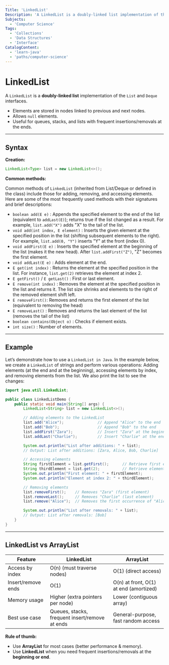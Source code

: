 ```yaml
---
Title: 'LinkedList'
Description: 'A LinkedList is a doubly-linked list implementation of the List and Deque interfaces.'
Subjects:
  - 'Computer Science'
Tags:
  - 'Collections'
  - 'Data Structures'
  - 'Interface'
CatalogContent:
  - 'learn-java'
  - 'paths/computer-science'
---
```




# LinkedList

A `LinkedList` is a **doubly-linked list** implementation of the `List` and `Deque` interfaces.  
- Elements are stored in nodes linked to previous and next nodes.  
- Allows `null` elements.  
- Useful for queues, stacks, and lists with frequent insertions/removals at the ends.

---

## Syntax

**Creation:**
```java
LinkedList<Type> list = new LinkedList<>();
```

**Common methods:**

Common methods of `LinkedList` (inherited from List/Deque or defined in the class) include those for adding, removing, and accessing elements. Here are some of the most frequently used methods with their signatures and brief descriptions:

- `boolean add(E e)` : Appends the specified element to the end of the list (equivalent to `addLast(E)`); returns true if the list changed as a result. For example, `list.add("X")` adds "X" to the tail of the list.
- `void add(int index, E element)` : Inserts the given element at the specified position in the list (shifting subsequent elements to the right). For example, `list.add(0, "Y")` inserts "Y" at the front (index 0).
- `void addFirst(E e)` : Inserts the specified element at the beginning of the list (makes it the new head). After `list.addFirst("Z")`, "Z" becomes the first element.
- `void addLast(E e)` : Adds element at the end.  
- `E get(int index)` : Returns the element at the specified position in the list. For instance, `list.get(2)` retrieves the element at index 2.
- `E getFirst()` / `E getLast()` : First or last element.  
- `E remove(int index)` : Removes the element at the specified position in the list and returns it. The list size shrinks and elements to the right of the removed element shift left.
- `E removeFirst()`: Removes and returns the first element of the list (equivalent to removing the head)
- `E removeLast()` : Removes and returns the last element of the list (removes the tail of the list) 
- `boolean contains(Object o)` : Checks if element exists.  
- `int size()` : Number of elements.  

---

## Example

Let’s demonstrate how to use a `LinkedList in Java`. In the example below, we create a `LinkedList` of strings and perform various operations: Adding elements (at the end and at the beginning), accessing elements by index, and removing elements from the list. We also print the list to see the changes:

```java
import java.util.LinkedList;

public class LinkedListDemo {
    public static void main(String[] args) {
        LinkedList<String> list = new LinkedList<>();

        // Adding elements to the LinkedList
        list.add("Alice");               // Append "Alice" to the end
        list.add("Bob");                 // Append "Bob" to the end
        list.addFirst("Zara");           // Insert "Zara" at the beginning
        list.addLast("Charlie");         // Insert "Charlie" at the end (same as add)

        System.out.println("List after additions: " + list);
        // Output: List after additions: [Zara, Alice, Bob, Charlie]

        // Accessing elements
        String firstElement = list.getFirst();      // Retrieve first element ("Zara")
        String thirdElement = list.get(2);          // Retrieve element at index 2 ("Bob")
        System.out.println("First element: " + firstElement);
        System.out.println("Element at index 2: " + thirdElement);

        // Removing elements
        list.removeFirst();    // Removes "Zara" (first element)
        list.removeLast();     // Removes "Charlie" (last element)
        list.remove("Alice");  // Removes the first occurrence of "Alice"

        System.out.println("List after removals: " + list);
        // Output: List after removals: [Bob]
    }
}

```
---

## LinkedList vs ArrayList

| Feature            | LinkedList                      | ArrayList                |
|--------------------|---------------------------------|--------------------------|
| Access by index    | O(n) (must traverse nodes)      | O(1) (direct access)     |
| Insert/remove ends | O(1)                            | O(n) at front, O(1) at end (amortized) |
| Memory usage       | Higher (extra pointers per node)| Lower (contiguous array) |
| Best use case      | Queues, stacks, frequent insert/remove at ends | General-purpose, fast random access |

**Rule of thumb:**  
- Use **ArrayList** for most cases (better performance & memory).  
- Use **LinkedList** when you need frequent insertions/removals at the **beginning or end**.  
